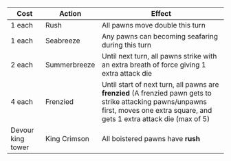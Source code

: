 | Cost              | Action       | Effect                                                                                    |
| ----------------- | ------------ | ----------------------------------------------------------------------------------------- |
| 1 each            | Rush         | All pawns move double this turn                                                           |
| 1 each            | Seabreeze    | Any pawns can becoming seafaring during this turn                                         |
| 2 each            | Summerbreeze | Until next turn, all pawns strike with an extra breath of force giving 1 extra attack die |
| 4 each            | Frenzied     | Until start of next turn, all pawns are **frenzied** (A frenzied pawn gets to strike attacking pawns/unpawns first, moves one extra square, and gets 1 extra attack die (max of 5)                                     |
| Devour king tower | King Crimson | All boistered pawns have **rush**                                                         |
